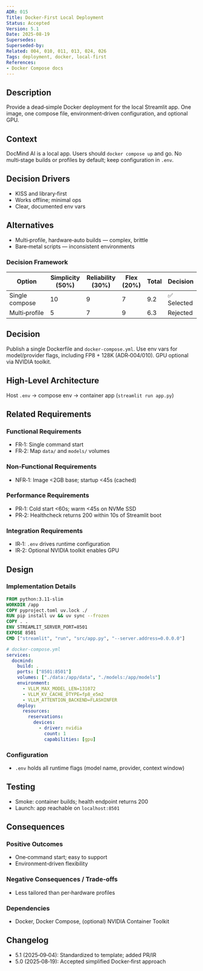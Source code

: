 ```yaml
---
ADR: 015
Title: Docker-First Local Deployment
Status: Accepted
Version: 5.1
Date: 2025-08-19
Supersedes:
Superseded-by:
Related: 004, 010, 011, 013, 024, 026
Tags: deployment, docker, local-first
References:
- Docker Compose docs
---
```


## Description

Provide a dead‑simple Docker deployment for the local Streamlit app. One image, one compose file, environment‑driven configuration, and optional GPU.

## Context

DocMind AI is a local app. Users should `docker compose up` and go. No multi‑stage builds or profiles by default; keep configuration in `.env`.

## Decision Drivers

- KISS and library‑first
- Works offline; minimal ops
- Clear, documented env vars

## Alternatives

- Multi‑profile, hardware‑auto builds — complex, brittle
- Bare‑metal scripts — inconsistent environments

### Decision Framework

| Option           | Simplicity (50%) | Reliability (30%) | Flex (20%) | Total | Decision      |
| ---------------- | ---------------- | ----------------- | ---------- | ----- | ------------- |
| Single compose   | 10               | 9                 | 7          | 9.2   | ✅ Selected    |
| Multi‑profile    | 5                | 7                 | 9          | 6.3   | Rejected      |

## Decision

Publish a single Dockerfile and `docker-compose.yml`. Use env vars for model/provider flags, including FP8 + 128K (ADR‑004/010). GPU optional via NVIDIA toolkit.

## High-Level Architecture

Host `.env` → compose env → container app (`streamlit run app.py`)

## Related Requirements

### Functional Requirements

- FR‑1: Single command start
- FR‑2: Map `data/` and `models/` volumes

### Non-Functional Requirements

- NFR‑1: Image <2GB base; startup <45s (cached)

### Performance Requirements

- PR‑1: Cold start <60s; warm <45s on NVMe SSD
- PR‑2: Healthcheck returns 200 within 10s of Streamlit boot

### Integration Requirements

- IR‑1: `.env` drives runtime configuration
- IR‑2: Optional NVIDIA toolkit enables GPU

## Design

### Implementation Details

```dockerfile
FROM python:3.11-slim
WORKDIR /app
COPY pyproject.toml uv.lock ./
RUN pip install uv && uv sync --frozen
COPY . .
ENV STREAMLIT_SERVER_PORT=8501
EXPOSE 8501
CMD ["streamlit", "run", "src/app.py", "--server.address=0.0.0.0"]
```

```yaml
# docker-compose.yml
services:
  docmind:
    build: .
    ports: ["8501:8501"]
    volumes: ["./data:/app/data", "./models:/app/models"]
    environment:
      - VLLM_MAX_MODEL_LEN=131072
      - VLLM_KV_CACHE_DTYPE=fp8_e5m2
      - VLLM_ATTENTION_BACKEND=FLASHINFER
    deploy:
      resources:
        reservations:
          devices:
            - driver: nvidia
              count: 1
              capabilities: [gpu]
```

### Configuration

- `.env` holds all runtime flags (model name, provider, context window)

## Testing

- Smoke: container builds; health endpoint returns 200
- Launch: app reachable on `localhost:8501`

## Consequences

### Positive Outcomes

- One‑command start; easy to support
- Environment‑driven flexibility

### Negative Consequences / Trade-offs

- Less tailored than per‑hardware profiles

### Dependencies

- Docker, Docker Compose, (optional) NVIDIA Container Toolkit

## Changelog

- 5.1 (2025‑09‑04): Standardized to template; added PR/IR
- 5.0 (2025‑08‑19): Accepted simplified Docker‑first approach
